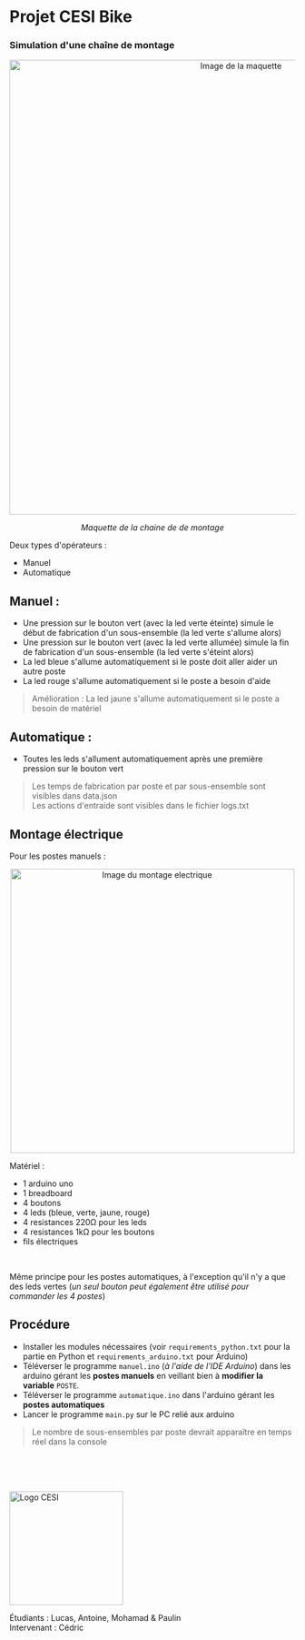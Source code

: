 # Projet CESI Bike

### Simulation d'une chaîne de montage

<p align="center"><img alt="Image de la maquette" src="https://imgur.com/OmmmBfi.png" width=800 /></p> 
<p align="middle"><i> Maquette de la chaine de de montage </i></p>

Deux types d'opérateurs : 

- Manuel
- Automatique


## Manuel :
- Une pression sur le bouton vert (avec la led verte éteinte) simule le début de fabrication d'un sous-ensemble (la led verte s'allume alors)
- Une pression sur le bouton vert (avec la led verte allumée) simule la fin de fabrication d'un sous-ensemble (la led verte s'éteint alors)
- La led bleue s'allume automatiquement si le poste doit aller aider un autre poste
- La led rouge s'allume automatiquement si le poste a besoin d'aide

> Amélioration : La led jaune s'allume automatiquement si le poste a besoin de matériel

## Automatique :

- Toutes les leds s'allument automatiquement après une première pression sur le bouton vert 


> Les temps de fabrication par poste et par sous-ensemble sont visibles dans data.json  
> Les actions d'entraide sont visibles dans le fichier logs.txt
  
## Montage électrique

Pour les postes manuels :

<p align="center"><img alt="Image du montage electrique" src="" width=500 /></p>  

Matériel :
  - 1 arduino uno  
  - 1 breadboard  
  - 4 boutons  
  - 4 leds (bleue, verte, jaune, rouge)  
  - 4 resistances 220Ω pour les leds  
  - 4 resistances 1kΩ pour les boutons  
  - fils électriques  


<br />  

Même principe pour les postes automatiques, à l'exception qu'il n'y a que des leds vertes (*un seul bouton peut également être utilisé pour commander les 4 postes*)


## Procédure
 
- Installer les modules nécessaires (voir `requirements_python.txt` pour la partie en Python et `requirements_arduino.txt` pour Arduino)  
- Téléverser le programme `manuel.ino` (*à l'aide de l'IDE Arduino*) dans les arduino gérant les **postes manuels** en veillant bien à **modifier la variable** `POSTE`.  
- Téléverser le programme `automatique.ino` dans l'arduino gérant les **postes automatiques**
- Lancer le programme `main.py` sur le PC relié aux arduino

> Le nombre de sous-ensembles par poste devrait apparaître en temps réel dans la console  

<br /><br /><br />
  
<img alt="Logo CESI" src="https://ecole-ingenieurs.cesi.fr/wp-content/themes/cesi/static/logo/ecole-ingenieurs.svg" width="200" />  
  
Étudiants : Lucas, Antoine, Mohamad & Paulin  
Intervenant : Cédric
